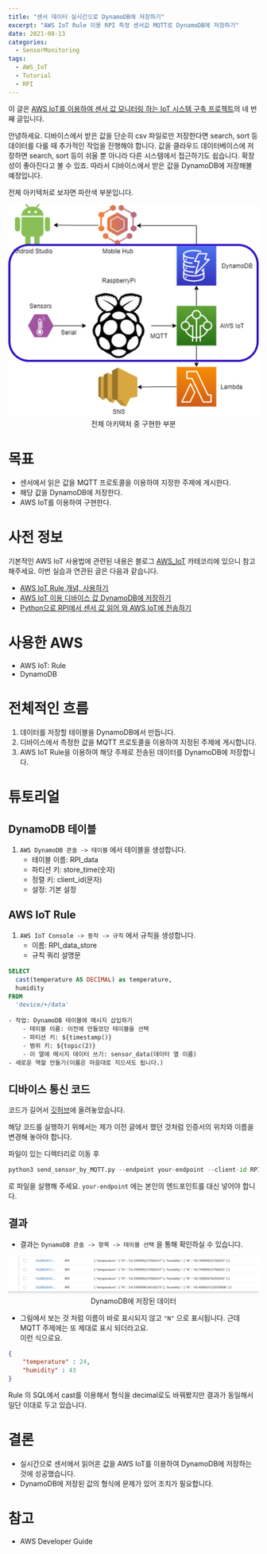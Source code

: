 ```yaml
---
title: "센서 데이터 실시간으로 DynamoDB에 저장하기" 
excerpt: "AWS IoT Rule 이용 RPI 측정 센서값 MQTT로 DynamoDB에 저장하기"
date: 2021-08-13
categories: 
  - SensorMonitoring
tags:
  - AWS_IoT
  - Tutorial
  - RPI
---
```


이 글은 [AWS IoT를 이용하여 센서 값 모니터링 하는 IoT 시스템 구축 프로젝트](https://dongwon18.github.io/categories/#sensormonitoring)의 네 번째 글입니다.

안녕하세요. 디바이스에서 받은 값을 단순히 csv 파일로만 저장한다면 search, sort 등 데이터를 다룰 때 추가적인 작업을 진행해야 합니다. 값을 클라우드 데이터베이스에 저장하면 search, sort 등이 쉬울 뿐 아니라 다른 시스템에서 접근하기도 쉽습니다. 확장성이 좋아진다고 볼 수 있죠. 따라서 디바이스에서 받은 값을 DynamoDB에 저장해볼 예정입니다.

전체 아키텍처로 보자면 파란색 부분입니다. 

<p align = "center">
  <img src= "/assets/images/프로젝트4.png" alt = "total architecture">
  전체 아키텍처 중 구현한 부분
</p>

# 목표

- 센서에서 읽은 값을 MQTT 프로토콜을 이용하여 지정한 주제에 게시한다.
- 해당 값을 DynamoDB에 저장한다.
- AWS IoT를 이용하여 구현한다.

# 사전 정보

기본적인 AWS IoT 사용법에 관련된 내용은 블로그 [AWS_IoT](https://dongwon18.github.io/categories/#aws_iot) 카테코리에 있으니 참고해주세요. 이번 실습과 연관된 글은 다음과 같습니다.

- [AWS IoT Rule 개념, 사용하기](https://dongwon18.github.io/aws_iot/AWS-IoT-Rule-tutorial/)
- [AWS IoT 이용 디바이스 값 DynamoDB에 저장하기](https://dongwon18.github.io/aws_iot/Store-to-DynamoDB-in-AWS-IoT/)
- [Python으로 RPI에서 센서 값 읽어 와 AWS IoT에 전송하기](https://dongwon18.github.io/sensormonitoring/send-sensor-value-from-RPI-to-AWS/)

# 사용한 AWS

- AWS IoT: Rule
- DynamoDB

# 전체적인 흐름

1. 데이터를 저장할 테이블을 DynamoDB에서 만듭니다.
2. 디바이스에서 측정한 값을 MQTT 프로토콜을 이용하여 지정된 주제에 게시합니다.
3. AWS IoT Rule을 이용하여 해당 주제로 전송된 데이터를 DynamoDB에 저장합니다.

# 튜토리얼

## DynamoDB 테이블

1. `AWS DynamoDB 콘솔 -> 테이블` 에서 테이블을 생성합니다.  
    - 테이블 이름: RPI_data
    - 파티션 키: store_time(숫자)
    - 정렬 키: client_id(문자)
    - 설정: 기본 설정

## AWS IoT Rule

1. `AWS IoT Console -> 동작 -> 규칙` 에서 규칙을 생성합니다.
    - 이름: RPI_data_store
    - 규칙 쿼리 설명문
```SQL
SELECT
  cast(temperature AS DECIMAL) as temperature, 
  humidity
FROM
  'device/+/data'
```
    - 작업: DynamoDB 테이블에 메시지 삽입하기
        - 테이블 이름: 이전에 만들었던 테이블을 선택
        - 파티션 키: ${timestamp()}
        - 범위 키: ${topic(2)}
        - 이 열에 메시지 데이터 쓰기: sensor_data(데이터 열 이름)
    - 새로운 역할 만들기(이름은 마음대로 지으셔도 됩니다.)

## 디바이스 통신 코드

코드가 길어서 [깃허브](https://github.com/dongwon18/AWS_IoT_SensorMonitoring/blob/main/send_sensor_by_MQTT.py)에 올려놓았습니다.

해당 코드를 실행하기 위헤서는 제가 이전 글에서 했던 것처럼 인증서의 위치와 이름을 변경해 놓아야 합니다.

파일이 있는 디렉터리로 이동 후

```python
python3 send_sensor_by_MQTT.py --endpoint your-endpoint --client-id RPI --topic device/RPI/data
```

로 파일을 실행해 주세요. `your-endpoint` 에는 본인의 엔드포인트를 대신 넣어야 합니다.

## 결과

- 결과는 `DynamoDB 콘솔 -> 항목 -> 테이블 선택` 을 통해 확인하실 수 있습니다.

<p align = "center">
  <img src= "/assets/images/store_value4.PNG" alt = "stored value in DynamoDB"> <br/>
  DynamoDB에 저장된 데이터
</p>


- 그림에서 보는 것 처럼 이름이 바로 표시되지 않고  `"N"` 으로 표시됩니다. 근데 MQTT 주제에는 또 제대로 표시 되더라고요.  
이런 식으로요.

```json
{
	"temperature" : 24,
	"humidity" : 43
} 
```

Rule 의 SQL에서 cast를 이용해서 형식을 decimal로도 바꿔봤지만 결과가 동일해서 일단 이대로 두고 있습니다. 

# 결론

- 실시간으로 센서에서 읽어온 값을 AWS IoT를 이용하여 DynamoDB에 저장하는 것에 성공했습니다.
- DynamoDB에 저장된 값의 형식에 문제가 있어 조치가 필요합니다.

# 참고

- AWS Developer Guide
